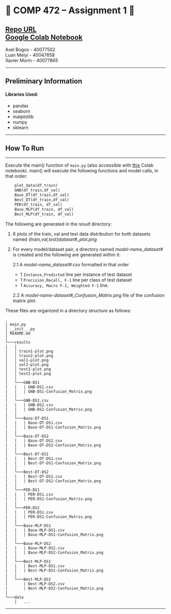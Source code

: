# :beers: COMP 472 – Assignment 1 :tiger:

[Repo URL](https://github.com/AxelBogos/COMP472_A1) <br>
[Google Colab Notebook](https://colab.research.google.com/drive/1z5IqdQMRNb3Uyo8YO0zG7aFrire5tizM?usp=sharing)
---

Axel Bogos - 40077502 <br>
Luan Meiyi - 40047658 <br>
Xavier Morin - 40077865

---

## Preliminary Information

#### Libraries Used:
* pandas
* seaborn
* matplotlib
* numpy
* sklearn 
---

## How To Run 

---

Execute the main() function of ```main.py``` (also accessible with [this](https://colab.research.google.com/drive/1z5IqdQMRNb3Uyo8YO0zG7aFrire5tizM?usp=sharing) Colab notebook). main() will execute the following functions and model calls, in that order: 
```python
    plot_data(df_train)
    GNB(df_train,df_val)
    Base_DT(df_train,df_val)
    Best_DT(df_train,df_val)
    PER(df_train, df_val)
    Base_MLP(df_train, df_val)
    Best_MLP(df_train, df_val)
```
The following are generated in the *result* directory: 

1. 6 plots of the train, val and test data distribution for both datasets named *{train,val,test}dataset#_plot.png* 

2. For every model/dataset pair, a directory named *model-name_dataset#* is created and the following are generated within it: 

   2.1 A *model-name_dataset#*.csv formatted in that order
      * 1 ```Instance,Predicted``` line per instance of test dataset
      * 1 ```Precision,Recall, F-1``` line per class of test dataset
      * 1 ```Accuracy, Macro F-1, Weighted F-1``` line.
    
   2.2 A *model-name-dataset#_Confusion_Matrix*.png file of the confusion matrix plot. 

These files are organized in a directory structure as follows: 
```
.
│ main.py
│ __init__.py    
│ README.md
│
└───results
│   │
│   │ train1-plot.png
│   │ train2-plot.png
│   │ val1-plot.png
│   │ val2-plot.png
│   │ test1-plot.png
│   │ test2-plot.png
│   │
│   └───GNB-DS1
|   |   | GNB-DS1.csv
|   |   | GNB-DS1-Confusion_Matrix.png
|   |
│   └───GNB-DS2.csv
|   |   | GNB-DS2.csv
|   |   | GNB-DS2-Confusion_Matrix.png
|   |   
│   └───Base-DT-DS1
|   |   | Base-DT-DS1.csv
|   |   | Base-DT-DS1-Confusion_Matrix.png
|   |   
│   └───Base-DT-DS2
|   |   | Base-DT-DS2.csv
|   |   | Base-DT-DS2-Confusion_Matrix.png
|   |   
│   └───Best-DT-DS1
|   |   | Best-DT-DS1.csv
|   |   | Best-DT-DS1-Confusion_Matrix.png
|   |   
│   └───Best-DT-DS2
|   |   | Best-DT-DS2.csv
|   |   | Best-DT-DS2-Confusion_Matrix.png
|   |   
│   └───PER-DS1
|   |   | PER-DS1.csv
|   |   | PER-DS1-Confusion_Matrix.png
|   |   
│   └───PER-DS2
|   |   | PER-DS1.csv
|   |   | PER-DS1-Confusion_Matrix.png
|   |   
│   └───Base-MLP-DS1
|   |   | Base-MLP-DS1.csv
|   |   | Base-MLP-DS1-Confusion_Matrix.png
|   |   
│   └───Base-MLP-DS2
|   |   | Base-MLP-DS2.csv
|   |   | Base-MLP-DS2-Confusion_Matrix.png
|   |   
│   └───Best-MLP-DS1
|   |   | Best-MLP-DS1.csv
|   |   | Best-MLP-DS1-Confusion_Matrix.png
|   |   
│   └───Best-MLP-DS2
|       | Best-MLP-DS2.csv
|       | Best-MLP-DS2-Confusion_Matrix.png
|   
└───data
    │   ...
```
---
